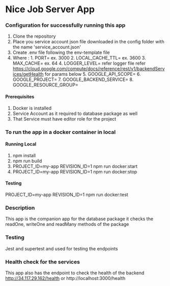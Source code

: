 # Nice Job Server App

### Configuration for successfully running this app
1. Clone the repository
2. Place you service account json file downloaded in the config folder with the name 'service_account.json'
3. Create .env file following the env-template file
4. Where :
       1. PORT=<Port on which you app should run> ex. 3000
       2. LOCAL_CACHE_TTL=<max time for cache to expire> ex. 3600
       3. MAX_CACHE=<max size of cache in MB> ex. 64
       4. LOGGER_LEVEL= refer logger file
        refer https://cloud.google.com/compute/docs/reference/rest/v1/backendServices/getHealth for params below
       5. GOOGLE_API_SCOPE= 
       6. GOOGLE_PROJECT=
       7. GOOGLE_BACKEND_SERVICE=
       8. GOOGLE_RESOURCE_GROUP=

#### Prerequisites
1. Docker is installed
2. Service Account as it required to database package as well
3. That Service must have editor role for the project
### To run the app in a docker container in local
#### Running Local
1. npm install
2. npm run build
3. PROJECT_ID=my-app REVISION_ID=1 npm run docker:start
4. PROJECT_ID=my-app REVISION_ID=1 npm run docker:stop
#### Testing
PROJECT_ID=my-app REVISION_ID=1 npm run docker:test

### Description
This app is the companion app for the database package it checks the readOne, writeOne and readMany methods of the package

### Testing
Jest and supertest and used for testing the endpoints

### Health check for the services
This app also has the endpoint to check the health of the backend
http://34.117.29.162/health or http://localhost:3000/health


